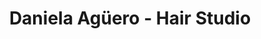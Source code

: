 ---
title: "Daniela Agüero - Hair Studio"
url: /ciudad-autonoma-de-buenos-aires/daniela-aguero-hair-studio/
shop: peluquería
---